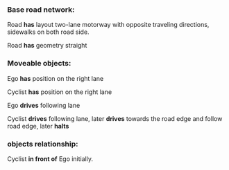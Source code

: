### Base road network:

Road **has** layout two-lane motorway with opposite traveling directions, sidewalks on both road side.

Road **has** geometry straight

### Moveable objects:

Ego **has** position on the right lane

Cyclist **has** position on the right lane

Ego **drives** following lane

Cyclist **drives** following lane, later **drives** towards the road edge and follow road edge, later **halts**

### objects relationship:

Cyclist **in front of** Ego initially.